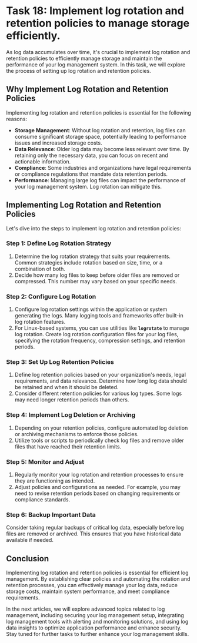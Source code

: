 # Task 18: Implement log rotation and retention policies to manage storage efficiently.

As log data accumulates over time, it's crucial to implement log rotation and retention policies to efficiently manage storage and maintain the performance of your log management system. In this task, we will explore the process of setting up log rotation and retention policies.

## **Why Implement Log Rotation and Retention Policies**

Implementing log rotation and retention policies is essential for the following reasons:

- **Storage Management**: Without log rotation and retention, log files can consume significant storage space, potentially leading to performance issues and increased storage costs.
- **Data Relevance**: Older log data may become less relevant over time. By retaining only the necessary data, you can focus on recent and actionable information.
- **Compliance**: Some industries and organizations have legal requirements or compliance regulations that mandate data retention periods.
- **Performance**: Managing large log files can impact the performance of your log management system. Log rotation can mitigate this.

## **Implementing Log Rotation and Retention Policies**

Let's dive into the steps to implement log rotation and retention policies:

### **Step 1: Define Log Rotation Strategy**

1. Determine the log rotation strategy that suits your requirements. Common strategies include rotation based on size, time, or a combination of both.
2. Decide how many log files to keep before older files are removed or compressed. This number may vary based on your specific needs.

### **Step 2: Configure Log Rotation**

1. Configure log rotation settings within the application or system generating the logs. Many logging tools and frameworks offer built-in log rotation features.
2. For Linux-based systems, you can use utilities like **`logrotate`** to manage log rotation. Create log rotation configuration files for your log files, specifying the rotation frequency, compression settings, and retention periods.

### **Step 3: Set Up Log Retention Policies**

1. Define log retention policies based on your organization's needs, legal requirements, and data relevance. Determine how long log data should be retained and when it should be deleted.
2. Consider different retention policies for various log types. Some logs may need longer retention periods than others.

### **Step 4: Implement Log Deletion or Archiving**

1. Depending on your retention policies, configure automated log deletion or archiving mechanisms to enforce those policies.
2. Utilize tools or scripts to periodically check log files and remove older files that have reached their retention limits.

### **Step 5: Monitor and Adjust**

1. Regularly monitor your log rotation and retention processes to ensure they are functioning as intended.
2. Adjust policies and configurations as needed. For example, you may need to revise retention periods based on changing requirements or compliance standards.

### **Step 6: Backup Important Data**

Consider taking regular backups of critical log data, especially before log files are removed or archived. This ensures that you have historical data available if needed.

## **Conclusion**

Implementing log rotation and retention policies is essential for efficient log management. By establishing clear policies and automating the rotation and retention processes, you can effectively manage your log data, reduce storage costs, maintain system performance, and meet compliance requirements.

In the next articles, we will explore advanced topics related to log management, including securing your log management setup, integrating log management tools with alerting and monitoring solutions, and using log data insights to optimize application performance and enhance security. Stay tuned for further tasks to further enhance your log management skills.